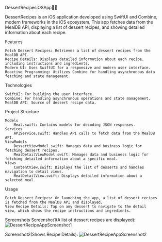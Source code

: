 DessertRecipesiOSApp📱🍰

DessertRecipes is an iOS application developed using SwiftUI and Combine, modern frameworks in the iOS ecosystem. This app fetches data from the MealDB API, displaying a list of dessert recipes, and showing detailed information about each recipe.


Features

    Fetch Dessert Recipes: Retrieves a list of dessert recipes from the MealDB API.
    Recipe Details: Displays detailed information about each recipe, including instructions and ingredients.
    Modern UI: Uses SwiftUI for a responsive and modern user interface.
    Reactive Programming: Utilizes Combine for handling asynchronous data fetching and state management.

Technologies

    SwiftUI: For building the user interface.
    Combine: For handling asynchronous operations and state management.
    MealDB API: Source of dessert recipe data.

Project Structure

    Models
        Meal.swift: Contains models for decoding JSON responses.
    Services
        APIService.swift: Handles API calls to fetch data from the MealDB API.
    ViewModels
        DessertViewModel.swift: Manages data and business logic for fetching dessert recipes.
        MealDetailViewModel.swift: Manages data and business logic for fetching detailed information about a specific meal.
    Views
        ContentView.swift: Displays the list of desserts and handles navigation to detail views.
        MealDetailView.swift: Displays detailed information about a selected meal.

Usage

    Fetch Dessert Recipes: On launching the app, a list of dessert recipes is fetched from the MealDB API and displayed.
    View Recipe Details: Tap on any dessert to navigate to the detail view, which shows the recipe instructions and ingredients.

Screenshots
Screenshot1(A list of dessert recipes are displayed): 
![DessertRecipeAppScreenshot1](https://github.com/rajkumarmaddoju11/DessertRecipesiOS/assets/171982770/b59adb37-9421-4770-b37d-6c641258fd89)

Screenshot2(Shows Recipe Details): 
![DessertRecipeAppScreenshot2](https://github.com/rajkumarmaddoju11/DessertRecipesiOS/assets/171982770/8d9278a0-c681-49ac-8527-936e96ae9bd8)



